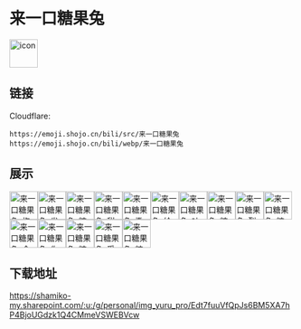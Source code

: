 # 来一口糖果兔
<img src="https://emoji.shojo.cn/bili/src/来一口糖果兔/icon.png" width="50" height="50" alt="icon">

## 链接
Cloudflare:
```
https://emoji.shojo.cn/bili/src/来一口糖果兔
https://emoji.shojo.cn/bili/webp/来一口糖果兔
```
## 展示
<img src="https://emoji.shojo.cn/bili/src/来一口糖果兔/来一口糖果兔-抱大腿.png" width="50" height="50" alt="来一口糖果兔-抱大腿"><img src="https://emoji.shojo.cn/bili/src/来一口糖果兔/来一口糖果兔-发糖.png" width="50" height="50" alt="来一口糖果兔-发糖"><img src="https://emoji.shojo.cn/bili/src/来一口糖果兔/来一口糖果兔-糖葫芦串头.png" width="50" height="50" alt="来一口糖果兔-糖葫芦串头"><img src="https://emoji.shojo.cn/bili/src/来一口糖果兔/来一口糖果兔-甜度爆表.png" width="50" height="50" alt="来一口糖果兔-甜度爆表"><img src="https://emoji.shojo.cn/bili/src/来一口糖果兔/来一口糖果兔-撒糖.png" width="50" height="50" alt="来一口糖果兔-撒糖"><img src="https://emoji.shojo.cn/bili/src/来一口糖果兔/来一口糖果兔-给你棒棒糖.png" width="50" height="50" alt="来一口糖果兔-给你棒棒糖"><img src="https://emoji.shojo.cn/bili/src/来一口糖果兔/来一口糖果兔-吐彩虹.png" width="50" height="50" alt="来一口糖果兔-吐彩虹"><img src="https://emoji.shojo.cn/bili/src/来一口糖果兔/来一口糖果兔-糖葫芦串中.png" width="50" height="50" alt="来一口糖果兔-糖葫芦串中"><img src="https://emoji.shojo.cn/bili/src/来一口糖果兔/来一口糖果兔-裂开.png" width="50" height="50" alt="来一口糖果兔-裂开"><img src="https://emoji.shojo.cn/bili/src/来一口糖果兔/来一口糖果兔-糖果雨1.png" width="50" height="50" alt="来一口糖果兔-糖果雨1"><img src="https://emoji.shojo.cn/bili/src/来一口糖果兔/来一口糖果兔-全都给你.png" width="50" height="50" alt="来一口糖果兔-全都给你"><img src="https://emoji.shojo.cn/bili/src/来一口糖果兔/来一口糖果兔-你真好.png" width="50" height="50" alt="来一口糖果兔-你真好"><img src="https://emoji.shojo.cn/bili/src/来一口糖果兔/来一口糖果兔-糖葫芦串尾.png" width="50" height="50" alt="来一口糖果兔-糖葫芦串尾"><img src="https://emoji.shojo.cn/bili/src/来一口糖果兔/来一口糖果兔-受伤.png" width="50" height="50" alt="来一口糖果兔-受伤"><img src="https://emoji.shojo.cn/bili/src/来一口糖果兔/来一口糖果兔-糖果雨2.png" width="50" height="50" alt="来一口糖果兔-糖果雨2">

## 下载地址

https://shamiko-my.sharepoint.com/:u:/g/personal/img_yuru_pro/Edt7fuuVfQpJs6BM5XA7hP4BjoUGdzk1Q4CMmeVSWEBVcw